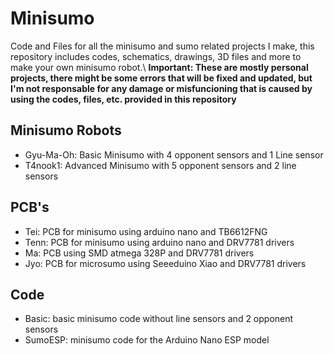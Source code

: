 # Minisumo
Code and Files for all the minisumo and sumo related projects I make, this repository includes codes, schematics, drawings, 3D files and more to make your own minisumo robot.\\
**Important: These are mostly personal projects, there might be some errors that will be fixed and updated, but I'm not responsable for any damage or misfuncioning that is caused by using the codes, files, etc. provided in this repository**
## Minisumo Robots
- Gyu-Ma-Oh: Basic Minisumo with 4 opponent sensors and 1 Line sensor
- T4nook1: Advanced Minisumo with 5 opponent sensors and 2 line sensors
## PCB's
- Tei: PCB for minisumo using arduino nano and TB6612FNG
- Tenn: PCB for minisumo using arduino nano and DRV7781 drivers
- Ma: PCB using SMD atmega 328P and DRV7781 drivers
- Jyo: PCB for microsumo using Seeeduino Xiao and DRV7781 drivers
## Code
- Basic: basic minisumo code without line sensors and 2 opponent sensors
- SumoESP: minisumo code for the Arduino Nano ESP model
